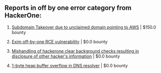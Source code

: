 ## Reports in off by one error category from HackerOne:

1. [Subdomain Takeover due to unclaimed domain pointing to AWS](https://hackerone.com/reports/317005) | $150.0 bounty

2. [Exim off-by-one RCE vulnerability](https://hackerone.com/reports/322935) | $0.0 bounty

3. [Mishandling of hackerone clear background checks resulting in disclosure of other hacker's information](https://hackerone.com/reports/1240162) | $0.0 bounty

4. [1-byte heap buffer overflow in DNS resolver](https://hackerone.com/reports/1210450) | $0.0 bounty

